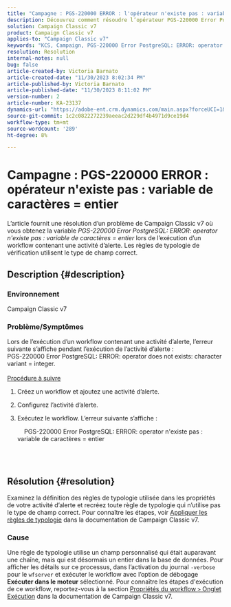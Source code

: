 ```yaml
---
title: "Campagne : PGS-220000 ERROR : l'opérateur n'existe pas : variable de caractères = entier"
description: Découvrez comment résoudre l’opérateur PGS-220000 Error PostgreSQL ERROR n’existe pas variable de caractères = entier
solution: Campaign Classic v7
product: Campaign Classic v7
applies-to: "Campaign Classic v7"
keywords: "KCS, Campaign, PGS-220000 Error PostgreSQL: ERROR: operator n'existe pas : variable de caractères = entier, Campaign v7, base de données, dépannage"
resolution: Resolution
internal-notes: null
bug: false
article-created-by: Victoria Barnato
article-created-date: "11/30/2023 8:02:34 PM"
article-published-by: Victoria Barnato
article-published-date: "11/30/2023 8:11:02 PM"
version-number: 2
article-number: KA-23137
dynamics-url: "https://adobe-ent.crm.dynamics.com/main.aspx?forceUCI=1&pagetype=entityrecord&etn=knowledgearticle&id=dc42f361-bb8f-ee11-8179-6045bd0065b6"
source-git-commit: 1c2c0822272239aeeac2d229df4b4971d9ce19d4
workflow-type: tm+mt
source-wordcount: '289'
ht-degree: 8%

---
```


# Campagne : PGS-220000 ERROR : opérateur n&#39;existe pas : variable de caractères = entier


L’article fournit une résolution d’un problème de Campaign Classic v7 où vous obtenez la variable *PGS-220000 Error PostgreSQL: ERROR: operator n&#39;existe pas : variable de caractères = entier* lors de l’exécution d’un workflow contenant une activité d’alerte. Les règles de typologie de vérification utilisent le type de champ correct.

## Description {#description}


### Environnement

Campaign Classic v7

### Problème/Symptômes

Lors de l’exécution d’un workflow contenant une activité d’alerte, l’erreur suivante s’affiche pendant l’exécution de l’activité d’alerte :
<br>PGS-220000 Error PostgreSQL: ERROR: operator does not exists: character variant = integer.<br><br>
<u>Procédure à suivre</u>

1. Créez un workflow et ajoutez une activité d’alerte.
2. Configurez l’activité d’alerte.
3. Exécutez le workflow. L’erreur suivante s’affiche :



       PGS-220000 Error PostgreSQL: ERROR: operator n&#39;existe pas : variable de caractères = entier




<br> <br>



## Résolution {#resolution}


Examinez la définition des règles de typologie utilisée dans les propriétés de votre activité d’alerte et recréez toute règle de typologie qui n’utilise pas le type de champ correct. Pour connaître les étapes, voir [Appliquer les règles de typologie](https://experienceleague.adobe.com/docs/campaign-classic/using/orchestrating-campaigns/campaign-optimization/applying-rules.html) dans la documentation de Campaign Classic v7.

### Cause

Une règle de typologie utilise un champ personnalisé qui était auparavant une chaîne, mais qui est désormais un entier dans la base de données. Pour afficher les détails sur ce processus, dans l’activation du journal `-verbose` pour le `wfserver` et exécuter le workflow avec l’option de débogage <b>Exécuter dans le moteur</b> sélectionné. Pour connaître les étapes d&#39;exécution de ce workflow, reportez-vous à la section [Propriétés du workflow `>`  Onglet Exécution](https://experienceleague.adobe.com/docs/campaign-classic/using/automating-with-workflows/advanced-management/workflow-properties.html?lang=fr#execution) dans la documentation de Campaign Classic v7.
